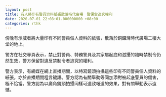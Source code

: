 ```yaml
---
layout: post
title: 有人將印有警員資料紙張散落時代廣場　警保留追究權利
date: 2020-07-01 22:08:01.000000000 +08:00
categories: rthk
---
```


傍晚有示威者將大量印有不同警員個人資料的紙張，散落於銅鑼灣時代廣場二樓大堂的地上。

警方在社交專頁表示，禁止對警員、特務警員及其家屬起底和滋擾的臨時禁制令仍然生效，警方保留對違反禁制令者追究的權利。

警方表示，有網媒在網上直播期間，以特寫鏡頭拍攝這些印有不同警員個人資料的紙張，亦於直播期間粗言穢語。警方認為有關舉動等同加添對被起底警員的傷害，極不恰當。警方認為以廣角鏡頭拍攝同樣可達致報道的效果，對有關舉動表示遺憾。
